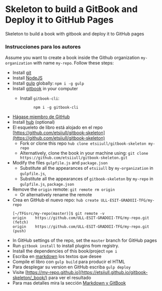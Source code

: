 # Skeleton to build a GitBook and Deploy it to GitHub Pages

Skeleton to build a book with gitbook and deploy it to GitHub pages

### Instrucciones para los autores

Assume you want to create a book inside the Github organization
`my-organization` with name `my-repo`. Follow these steps:

* Install [git](https://git-scm.com/)
* Install [NodeJS](https://nodejs.org/es/)
* Install [gulp](https://gulpjs.com/) globally: `npm i -g gulp`
* Install [gitbook](https://github.com/GitbookIO/gitbook/blob/master/docs/setup.md) in your computer
  * Install `gitbook-cli`:

              npm i -g gitbook-cli
* [Hágase miembro de GitHub](https://github.com/join?source=header-home)
* Install [hub](https://github.com/github/hub) (optional)
* El esqueleto de libro está alojado en el repo [https://github.com/etsiiull/gitbook-skeleton](https://github.com/etsiiull/gitbook-skeleton)
  * Fork or clone this repo `hub clone etsiiull/gitbook-skeleton my-repo`
  * Alternatively, clone the book in your machine using: `git clone https://github.com/etsiiull/gitbook-skeleton.git` 
* Modify the files `gulpfile.js` and `package.json`
  * Substitute all the appearances of `etsiiull` by `my-organization` in `gulpfile.js`,
  * Substitute all the appearances of `gitbook-skeleton` by `my-repo` in `gulpfile.js`,
     `package.json`
* Remove the `origin` remote: `git remote rm origin`
  - Or alternatively rename the remote 
* Crea en GitHub el nuevo repo: `hub create ULL-ESIT-GRADOII-TFG/my-repo`
  ```
  [~/TFGsrc/my-repo(master)]$ git remote -v
  origin	https://github.com/ULL-ESIT-GRADOII-TFG/my-repo.git (fetch)
  origin	https://github.com/ULL-ESIT-GRADOII-TFG/my-repo.git (push)
  ```
* In GitHub settings of the repo, set the `master` branch for GitHub pages
* Run `gitbook install` to install plugins from registry.
* Install the dependencies of this book/project `npm i`
* Escriba en [markdown](https://es.wikipedia.org/wiki/Markdown)  los textos que desee
* Compile el libro con `gulp build` para producir el HTML
* Para desplegar su version en GitHub escriba `gulp deploy`
* Visite [https://my-repo.github.io](https://etsiiull.github.io/gitbook-skeleton/_book/) para ver el resultado
* Para mas detalles mira la sección [Markdown y GitBook](gitbook.md)


